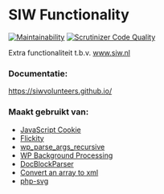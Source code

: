 # SIW Functionality
[![Maintainability](https://api.codeclimate.com/v1/badges/886e8d695f403b2356e9/maintainability)](https://codeclimate.com/github/siwvolunteers/siw-functionality/maintainability)
[![Scrutinizer Code Quality](https://scrutinizer-ci.com/g/siwvolunteers/siw-functionality/badges/quality-score.png?b=master)](https://scrutinizer-ci.com/g/siwvolunteers/siw-functionality/?branch=master)

Extra functionaliteit t.b.v. www.siw.nl

### Documentatie:
https://siwvolunteers.github.io/

### Maakt gebruikt van:
- [JavaScript Cookie](https://github.com/js-cookie/js-cookie)
- [Flickity](https://github.com/metafizzy/flickity)
- [wp_parse_args_recursive](https://github.com/kallookoo/wp_parse_args_recursive)
- [WP Background Processing](https://github.com/deliciousbrains/wp-background-processing)
- [DocBlockParser](https://github.com/aramonc/DocBlockParser)
- [Convert an array to xml](https://github.com/spatie/array-to-xml)
- [php-svg](https://github.com/meyfa/php-svg)
